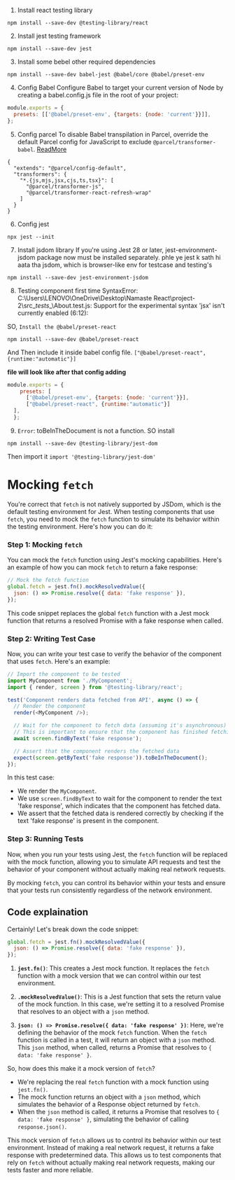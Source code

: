 

1. Install react testing library
````shell
npm install --save-dev @testing-library/react
````

2. Install jest testing framework
````shell
npm install --save-dev jest
````

3. Install some bebel other required dependencies
````shell
npm install --save-dev babel-jest @babel/core @babel/preset-env
````

4. Config Babel
Configure Babel to target your current version of Node by creating a babel.config.js file in the root of your project:

````babel.config.js
module.exports = {
  presets: [['@babel/preset-env', {targets: {node: 'current'}}]],
};
````

5. Config parcel
To disable Babel transpilation in Parcel, override the default Parcel config for JavaScript to exclude `@parcel/transformer-babel`.
[ReadMore](https://parceljs.org/languages/javascript/#babel)

````.parcelrc
{
  "extends": "@parcel/config-default",
  "transformers": {
    "*.{js,mjs,jsx,cjs,ts,tsx}": [
      "@parcel/transformer-js",
      "@parcel/transformer-react-refresh-wrap"
    ]
  }
}
````

6. Config jest 

````shell
npx jest --init
````

7. Install jsdom library
If you're using Jest 28 or later, jest-environment-jsdom package now must be installed separately. phle ye jest k sath hi aata tha jsdom, which is browser-like env for testcase and testing's

````shell
npm install --save-dev jest-environment-jsdom
````

8.  Testing component first time
SyntaxError: C:\Users\LENOVO\OneDrive\Desktop\Namaste React\project-2\src\__tests__\About.test.js: Support for the experimental syntax 'jsx' isn't currently enabled (6:12):

SO, `Install the @babel/preset-react`

````shell
npm install --save-dev @babel/preset-react
````

And Then include it inside babel config file.
`["@babel/preset-react", {runtime:"automatic"}]`

**file will look like  after that config adding**
````babel.config.cjs
module.exports = {
    presets: [
      ['@babel/preset-env', {targets: {node: 'current'}}],
      ["@babel/preset-react", {runtime:"automatic"}]
  ],
  };
````

9. `Error`: toBeInTheDocument is not a function. SO  install

````shell
npm install --save-dev @testing-library/jest-dom
````
Then import it `import '@testing-library/jest-dom'`




# Mocking `fetch`
You're correct that `fetch` is not natively supported by JSDom, which is the default testing environment for Jest. When testing components that use `fetch`, you need to mock the `fetch` function to simulate its behavior within the testing environment. Here's how you can do it:

### Step 1: Mocking `fetch`

You can mock the `fetch` function using Jest's mocking capabilities. Here's an example of how you can mock `fetch` to return a fake response:

```javascript
// Mock the fetch function
global.fetch = jest.fn().mockResolvedValue({
  json: () => Promise.resolve({ data: 'fake response' }),
});
```

This code snippet replaces the global `fetch` function with a Jest mock function that returns a resolved Promise with a fake response when called.

### Step 2: Writing Test Case

Now, you can write your test case to verify the behavior of the component that uses `fetch`. Here's an example:

```javascript
// Import the component to be tested
import MyComponent from './MyComponent';
import { render, screen } from '@testing-library/react';

test('Component renders data fetched from API', async () => {
  // Render the component
  render(<MyComponent />);

  // Wait for the component to fetch data (assuming it's asynchronous)
  // This is important to ensure that the component has finished fetching data before making assertions
  await screen.findByText('fake response');

  // Assert that the component renders the fetched data
  expect(screen.getByText('fake response')).toBeInTheDocument();
});
```

In this test case:

- We render the `MyComponent`.
- We use `screen.findByText` to wait for the component to render the text 'fake response', which indicates that the component has fetched data.
- We assert that the fetched data is rendered correctly by checking if the text 'fake response' is present in the component.

### Step 3: Running Tests

Now, when you run your tests using Jest, the `fetch` function will be replaced with the mock function, allowing you to simulate API requests and test the behavior of your component without actually making real network requests.

By mocking `fetch`, you can control its behavior within your tests and ensure that your tests run consistently regardless of the network environment.


## Code explaination
Certainly! Let's break down the code snippet:

```javascript
global.fetch = jest.fn().mockResolvedValue({
  json: () => Promise.resolve({ data: 'fake response' }),
});
```

1. **`jest.fn()`**: This creates a Jest mock function. It replaces the `fetch` function with a mock version that we can control within our test environment.

2. **`.mockResolvedValue()`**: This is a Jest function that sets the return value of the mock function. In this case, we're setting it to a resolved Promise that resolves to an object with a `json` method.

3. **`json: () => Promise.resolve({ data: 'fake response' })`**: Here, we're defining the behavior of the mock `fetch` function. When the `fetch` function is called in a test, it will return an object with a `json` method. This `json` method, when called, returns a Promise that resolves to `{ data: 'fake response' }`.

So, how does this make it a mock version of `fetch`?

- We're replacing the real `fetch` function with a mock function using `jest.fn()`.
- The mock function returns an object with a `json` method, which simulates the behavior of a Response object returned by `fetch`.
- When the `json` method is called, it returns a Promise that resolves to `{ data: 'fake response' }`, simulating the behavior of calling `response.json()`.

This mock version of `fetch` allows us to control its behavior within our test environment. Instead of making a real network request, it returns a fake response with predetermined data. This allows us to test components that rely on `fetch` without actually making real network requests, making our tests faster and more reliable.
